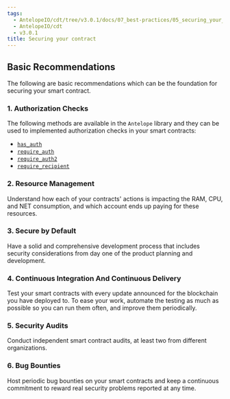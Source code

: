 ```yaml
---
tags:
  - AntelopeIO/cdt/tree/v3.0.1/docs/07_best-practices/05_securing_your_contract.md
  - AntelopeIO/cdt
  - v3.0.1
title: Securing your contract
---
```


## Basic Recommendations

The following are basic recommendations which can be the foundation for securing your smart contract.

### 1. Authorization Checks

The following methods are available in the `Antelope` library and they can be used to implemented authorization checks in your smart contracts:

- [`has_auth`](../group__action/#function-has_auth)
- [`require_auth`](../group__action/#function-require_auth)
- [`require_auth2`](../how-to-guides/authorization/how_to_restrict_access_to_an_action_by_user/#3-using-require_auth2)
- [`require_recipient`](../group__action/#function-require_recipient)

### 2. Resource Management

Understand how each of your contracts' actions is impacting the RAM, CPU, and NET consumption, and which account ends up paying for these resources.

### 3. Secure by Default

Have a solid and comprehensive development process that includes security considerations from day one of the product planning and development.

### 4. Continuous Integration And Continuous Delivery

Test your smart contracts with every update announced for the blockchain you have deployed to. To ease your work, automate the testing as much as possible so you can run them often, and improve them periodically.

### 5. Security Audits

Conduct independent smart contract audits, at least two from different organizations.

### 6. Bug Bounties

Host periodic bug bounties on your smart contracts and keep a continuous commitment to reward real security problems reported at any time.
